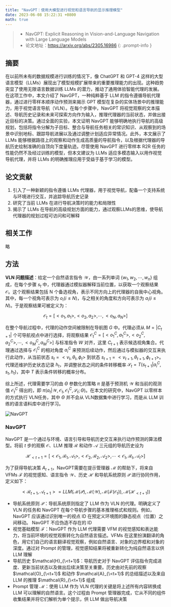 ```yaml
---
title: "NavGPT：使用大模型进行视觉和语言导航的显示推理模型"
date: 2023-06-08 15:22:31 +0800
math: true
---
```


> - NavGPT: Explicit Reasoning in Vision-and-Language Navigation with Large Language Models
> - 论文地址：<https://arxiv.org/abs/2305.16986>
{: .prompt-info }

## 摘要

在以前所未有的数据规模进行训练的情况下，像 ChatGPT 和 GPT-4 这样的大型语言模型（LLMs）展现出了模型规模扩展带来的重要推理能力的出现。这种趋势突显了使用无限语言数据训练 LLMs 的潜力，推动了通用体验智能代理的发展。在这项工作中，本文介绍了 NavGPT，一种纯粹基于 LLM 的指令遵循导航代理器，通过进行零样本顺序动作预测来揭示 GPT 模型在复杂的实体场景中的推理能力，用于视觉语言导航（VLN）。在每个步骤中，NavGPT 将视觉观察的文本描述、导航历史记录和未来可探索方向作为输入，推理代理器的当前状态，并做出接近目标的决策。通过全面的实验，本文证明 NavGPT 能够明确地执行导航的高级规划，包括将指令分解为子目标、整合与导航任务相关的常识知识、从观察到的场景中识别地标、跟踪导航进展以及通过调整计划适应异常情况。此外，本文展示了 LLMs 能够根据路径上的观察和动作生成高质量的导航指令，以及根据代理器的导航历史绘制准确的自顶向下度量轨迹。尽管使用 NavGPT 进行零样本 R2R 任务的性能仍然不及经过训练的模型，但本文建议为 LLMs 适应多模态输入以用作视觉导航代理，并将 LLMs 的明确推理应用于受益于基于学习的模型。

## 论文贡献

1. 引入了一种新颖的指令遵循 LLMs 代理器，用于视觉导航，配备一个支持系统与环境进行交互，并追踪导航历史记录
2. 研究了当前 LLMs 在进行导航决策时的能力和局限性
3. 揭示了 LLMs 在导航的高级规划方面的能力，通过观察LLMs的思维，使导航代理器的规划过程可访问和可解释

## 相关工作

略

## 方法

**VLN 问题描述**：给定一个自然语言指令 $\mathcal{W}$，由一系列单词 $\{w_1,w_2,\cdots,w_n\}$ 组成，在每个步骤 $s_t$ 中，代理器通过模拟器解释当前位置，以获取一个观察结果 $\mathcal{O}$。这个观察结果包括 N 个备选视角，表示不同方向上的代理器的自我中心视角。其中，每一个视角可表示为 $o_i(i\leqslant N)$，与之相关的角度和方向可表示为 $a_i(i\leqslant N)$。于是观察结果可被定义为：

$$
\mathcal{O}_t=[<o_1,a_1>,<o_2,a_2>,\cdots,<o_N,a_N>]
$$

在整个导航过程中，代理的动作空间被限制在导航图 $G$ 中。代理必须从 $M=\lvert C_{t+1}\rvert$ 个可导航视点中进行选择，将观察结果 $\mathcal{O}_t^C=[<o_1^C,a_1^C>,<o_2^C,a_2^C>,\cdots,<o_M^C,a_M^C>]$ 与标准指令 $W$ 对齐，这里 $C_{t+1}$ 表示候选视角集合。代理通过选择与 $\mathcal{O}_i^C$ 的相对角度 $a_i^C$ 来预测后续动作，然后通过与模拟器的交互来执行此动作，从当前状态 $s_t=<v_t,\theta_t,\phi_t>$ 到状态 $s_{t+1}=<v_{t+1},\theta_{t+1},\phi_{t+1}>$。代理还维护历史状态记录 $h_t$，并调整状态之间的条件转移概率 $\mathcal{S}_t=T(s_{t+1}|a_i^C,s_t,h_t)$，其中 $T$ 表示条件转移的概率分布。

综上所述，代理需要学习的由 $\Theta$ 参数化的策略 $\pi$ 是基于预测机 $\mathcal{W}$ 和当前的观测值 $\mathcal{O}_t^C$ 得出的，即 $\pi(a_t|\mathcal{W},\mathcal{O}_t,\mathcal{O}_t^C,\mathcal{S}_t;\Theta)$。在本文的研究中，NavGPT 以零样本的方式执行 VLN任务，其中 $\Theta$ 并不会从 VLN数据集中进行学习，而是从 LLM 训练的语言语料库中进行学习。

![NavGPT](https://cdn.jsdelivr.net/gh/MiaoHN/image-host@master/images/20240921094731.png)

### NavGPT

NavGPT 是一个通过与环境、语言引导和导航历史交互来执行动作预测的算法模型。将前 $t$ 步的观察 $\mathcal{O}$、LLM 推理 $\mathcal{R}$ 和动作 $\mathcal{A}$ 三元组的导航历史设为

$$
\mathcal{H}_{<t+1}=[<\mathcal{O}_1,\mathcal{R}_1,\mathcal{A}_1>,<\mathcal{O}_2,\mathcal{R}_2,\mathcal{A}_2>,\cdots<\mathcal{O}_t,\mathcal{R}_t,\mathcal{A}_t>]
$$

为了获得导航决策 $A_{t+1}$，NavGPT需要在提示管理器 $\mathcal{M}$ 的帮助下，将来自 VFMs $\mathcal{F}$ 的视觉感知、语言指令 $\mathcal{W}$、历史 $\mathcal{H}$ 和导航系统原则 $\mathcal{P}$ 进行协同作用，定义如下：

$$
<\mathcal{R}_{t+1},\mathcal{A}_{t+1}>=LLM(\mathcal{M}(\mathcal{P}),\mathcal{M}(\mathcal{W}),\mathcal{M}(\mathcal{F}(\mathcal{O}_t)),\mathcal{M}(\mathcal{H}_{<t+1}))
$$

- 导航系统原则 $\mathcal{P}$：导航系统原则指定了 LLM 作为 VLN 的代理。明确定义了 VLN 的任务和 NavGPT 在每个导航步骤的基本推理格式和规则。例如，NavGPT 应该通过识别唯一的视点 ID 在预定义环境图的静态视点（位置）之间移动。 NavGPT 不应伪造不存在的 ID
- 视觉基础模型 $\mathcal{F}$：NavGPT 作为 LLM 代理需要 VFM 的视觉感知和表达能力，将当前环境的视觉观察转化为自然语言描述。VFMs 在这里扮演翻译的角色，用它们自己的语言翻译视觉观察，例如自然语言、对象的边界框和对象的深度。通过对 Prompt 的管理，视觉感知结果将被重新转化为纯自然语言以供 LLM 理解
- 导航历史 $\mathcal{H}_{\<t+1}$：导航历史对于 NavGPT 评估指令完成进度、更新当前状态以及做出后续决策至关重要。历史由对先前的观察 $\mathcal{O}_{\<t+1}$ 和动作 $\mathcal{A}_{\<t+1}$ 的总结描述以及来自 LLM 的推理 $\mathcal{R}_{\<t+1}$ 组成
- Prompt 管理 $\mathcal{M}$：使用 LLM 作为 VLN 代理的关键是将上述所有内容转换成 LLM 可以理解的自然语言。这个过程由 Prompt 管理器完成，它从不同的组件收集结果并将它们解析为单个提示，供 LLM 做出导航决策
